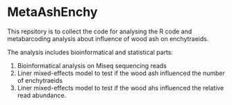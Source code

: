# MetaAshEnchy
This repsitory is to collect the code for analysing the R code and metabarcoding analysis about influence of wood ash on enchytraeids.

The analysis includes bioinformatical and statistical parts:
1. Bioinformatical analysis on Miseq sequencing reads
2. Liner mixed-effects model to test if the wood ash influenced the number of enchytraeids
3. Liner mixed-effects model to test if the wood ahs influenced the relative read abundance.
